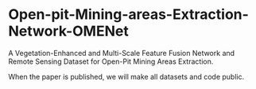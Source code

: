 # Open-pit-Mining-areas-Extraction-Network-OMENet
A Vegetation-Enhanced and Multi-Scale Feature Fusion Network and Remote Sensing Dataset for Open-Pit Mining Areas Extraction.

When the paper is published, we will make all datasets and code public.
